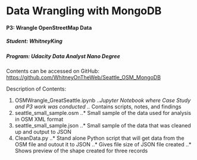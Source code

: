 # Data Wrangling with MongoDB
#### P3: 	 	Wrangle OpenStreetMap Data
##### Student: 	WhitneyKing
##### Program: 	Udacity Data Analyst Nano Degree


Contents can be accessed on GitHub:  https://github.com/WhitneyOnTheWeb/Seattle_OSM_MongoDB

Description of Contents:
1. OSMWrangle_GreatSeattle.ipynb
  ..*Jupyter Notebook where Case Study and P3 work was conducted
  ..* Contains scripts, notes, and findings
2. seattle_small_sample.osm
  ..* Small sample of the data used for analysis in OSM XML format
3. seattle_small_sample.json
  ..* Small sample of the data that was cleaned up and output to JSON
4. CleanData.py
  ..* Stand alone Python script that will get data from the OSM file and outout it to JSON
  ..* Gives file size of JSON file created
  ..* Shows preview of the shape created for three records
